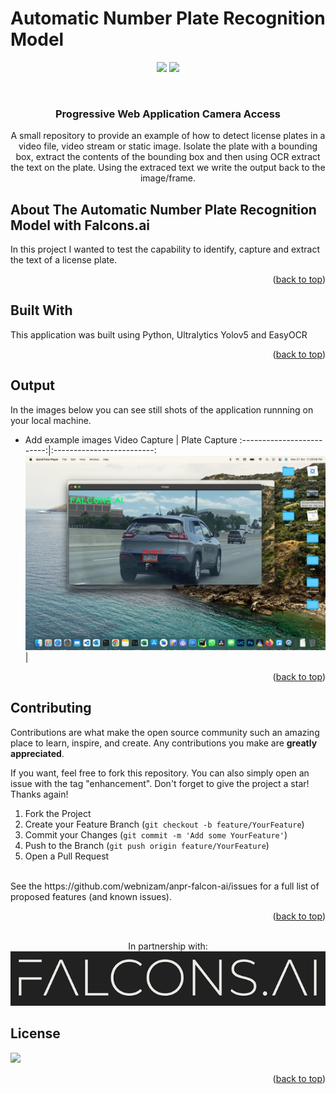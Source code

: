 # Automatic Number Plate Recognition Model

<div id="top"></div>
<div align="center">
  
![](https://img.shields.io/badge/Language-Python-blue)
![](https://img.shields.io/badge/License-MIT-blue)
  
</div>



<!-- PROJECT LOGO -->
<br />
<div align="center">


  <h3 align="center">
Progressive Web Application Camera Access</h3>

  <p align="center">
    A small repository to provide an example of how to detect license plates in a video file, video stream or static image. Isolate the plate with a bounding box, extract the contents of the bounding box and then using OCR extract the text on the plate. Using the extraced text we write the output back to the image/frame.
    <br />

  </p>
</div>


<!-- ABOUT THE PROJECT -->
## About The Automatic Number Plate Recognition Model with Falcons.ai

In this project I wanted to test the capability to identify, capture and extract the text of a license plate.

<p align="right">(<a href="#top">back to top</a>)</p>



<!-- Built With -->
## Built With

This application was built using Python, Ultralytics Yolov5 and EasyOCR

<p align="right">(<a href="#top">back to top</a>)</p>



<!-- OUTPUT -->
## Output

In the images below you can see still shots of the application runnning on your local machine. 
- Add example images
Video Capture            |  Plate  Capture
:-------------------------:|:-------------------------:
![screen-screenshot] | 



<p align="right">(<a href="#top">back to top</a>)</p>


<!-- CONTRIBUTING -->
## Contributing

Contributions are what make the open source community such an amazing place to learn, inspire, and create. Any contributions you make are **greatly appreciated**.

If you want, feel free to fork this repository. You can also simply open an issue with the tag "enhancement".
Don't forget to give the project a star! Thanks again!

1. Fork the Project
2. Create your Feature Branch (`git checkout -b feature/YourFeature`)
3. Commit your Changes (`git commit -m 'Add some YourFeature'`)
4. Push to the Branch (`git push origin feature/YourFeature`)
5. Open a Pull Request
<br />
See the https://github.com/webnizam/anpr-falcon-ai/issues for a full list of proposed features (and known issues).

<p align="right">(<a href="#top">back to top</a>)</p>

<!-- PROJECT LOGO -->
<br />
<div align="center"> In partnership with: <br/>
  <a href="https://github.com/mstatt/pwa-camera-access">
    <img src="/falcons-logo2.png" alt="Logo" >
  </a>
 </div>
 
<!-- LICENSE -->
## License

![](https://img.shields.io/badge/License-MIT-blue)

<p align="right">(<a href="#top">back to top</a>)</p>

<!-- MARKDOWN LINKS & IMAGES -->
[screen-screenshot]: render.jpg
